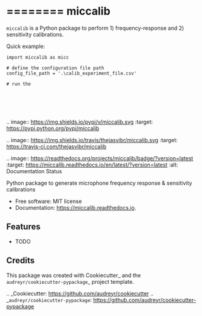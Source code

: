 ========
miccalib
========

```miccalib``` is a Python package to perform 1) frequency-response and 2) sensitivity calibrations. 

Quick example:

```
import miccalib as micc

# define the configuration file path
config_file_path = '.\calib_experiment_file.csv'

# run the 






```















.. image:: https://img.shields.io/pypi/v/miccalib.svg
        :target: https://pypi.python.org/pypi/miccalib

.. image:: https://img.shields.io/travis/thejasvibr/miccalib.svg
        :target: https://travis-ci.com/thejasvibr/miccalib

.. image:: https://readthedocs.org/projects/miccalib/badge/?version=latest
        :target: https://miccalib.readthedocs.io/en/latest/?version=latest
        :alt: Documentation Status




Python package to generate microphone frequency response & sensitivity calibrations


* Free software: MIT license
* Documentation: https://miccalib.readthedocs.io.


Features
--------

* TODO

Credits
-------

This package was created with Cookiecutter_ and the `audreyr/cookiecutter-pypackage`_ project template.

.. _Cookiecutter: https://github.com/audreyr/cookiecutter
.. _`audreyr/cookiecutter-pypackage`: https://github.com/audreyr/cookiecutter-pypackage
